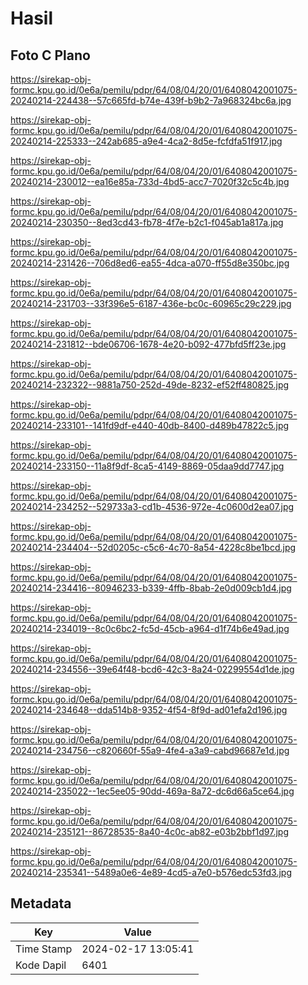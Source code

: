 # Hasil

## Foto C Plano

https://sirekap-obj-formc.kpu.go.id/0e6a/pemilu/pdpr/64/08/04/20/01/6408042001075-20240214-224438--57c665fd-b74e-439f-b9b2-7a968324bc6a.jpg

https://sirekap-obj-formc.kpu.go.id/0e6a/pemilu/pdpr/64/08/04/20/01/6408042001075-20240214-225333--242ab685-a9e4-4ca2-8d5e-fcfdfa51f917.jpg

https://sirekap-obj-formc.kpu.go.id/0e6a/pemilu/pdpr/64/08/04/20/01/6408042001075-20240214-230012--ea16e85a-733d-4bd5-acc7-7020f32c5c4b.jpg

https://sirekap-obj-formc.kpu.go.id/0e6a/pemilu/pdpr/64/08/04/20/01/6408042001075-20240214-230350--8ed3cd43-fb78-4f7e-b2c1-f045ab1a817a.jpg

https://sirekap-obj-formc.kpu.go.id/0e6a/pemilu/pdpr/64/08/04/20/01/6408042001075-20240214-231426--706d8ed6-ea55-4dca-a070-ff55d8e350bc.jpg

https://sirekap-obj-formc.kpu.go.id/0e6a/pemilu/pdpr/64/08/04/20/01/6408042001075-20240214-231703--33f396e5-6187-436e-bc0c-60965c29c229.jpg

https://sirekap-obj-formc.kpu.go.id/0e6a/pemilu/pdpr/64/08/04/20/01/6408042001075-20240214-231812--bde06706-1678-4e20-b092-477bfd5ff23e.jpg

https://sirekap-obj-formc.kpu.go.id/0e6a/pemilu/pdpr/64/08/04/20/01/6408042001075-20240214-232322--9881a750-252d-49de-8232-ef52ff480825.jpg

https://sirekap-obj-formc.kpu.go.id/0e6a/pemilu/pdpr/64/08/04/20/01/6408042001075-20240214-233101--141fd9df-e440-40db-8400-d489b47822c5.jpg

https://sirekap-obj-formc.kpu.go.id/0e6a/pemilu/pdpr/64/08/04/20/01/6408042001075-20240214-233150--11a8f9df-8ca5-4149-8869-05daa9dd7747.jpg

https://sirekap-obj-formc.kpu.go.id/0e6a/pemilu/pdpr/64/08/04/20/01/6408042001075-20240214-234252--529733a3-cd1b-4536-972e-4c0600d2ea07.jpg

https://sirekap-obj-formc.kpu.go.id/0e6a/pemilu/pdpr/64/08/04/20/01/6408042001075-20240214-234404--52d0205c-c5c6-4c70-8a54-4228c8be1bcd.jpg

https://sirekap-obj-formc.kpu.go.id/0e6a/pemilu/pdpr/64/08/04/20/01/6408042001075-20240214-234416--80946233-b339-4ffb-8bab-2e0d009cb1d4.jpg

https://sirekap-obj-formc.kpu.go.id/0e6a/pemilu/pdpr/64/08/04/20/01/6408042001075-20240214-234019--8c0c6bc2-fc5d-45cb-a964-d1f74b6e49ad.jpg

https://sirekap-obj-formc.kpu.go.id/0e6a/pemilu/pdpr/64/08/04/20/01/6408042001075-20240214-234556--39e64f48-bcd6-42c3-8a24-02299554d1de.jpg

https://sirekap-obj-formc.kpu.go.id/0e6a/pemilu/pdpr/64/08/04/20/01/6408042001075-20240214-234648--dda514b8-9352-4f54-8f9d-ad01efa2d196.jpg

https://sirekap-obj-formc.kpu.go.id/0e6a/pemilu/pdpr/64/08/04/20/01/6408042001075-20240214-234756--c820660f-55a9-4fe4-a3a9-cabd96687e1d.jpg

https://sirekap-obj-formc.kpu.go.id/0e6a/pemilu/pdpr/64/08/04/20/01/6408042001075-20240214-235022--1ec5ee05-90dd-469a-8a72-dc6d66a5ce64.jpg

https://sirekap-obj-formc.kpu.go.id/0e6a/pemilu/pdpr/64/08/04/20/01/6408042001075-20240214-235121--86728535-8a40-4c0c-ab82-e03b2bbf1d97.jpg

https://sirekap-obj-formc.kpu.go.id/0e6a/pemilu/pdpr/64/08/04/20/01/6408042001075-20240214-235341--5489a0e6-4e89-4cd5-a7e0-b576edc53fd3.jpg


## Metadata

| Key        | Value               |
| ---------- | ------------------- |
| Time Stamp | 2024-02-17 13:05:41 |
| Kode Dapil | 6401                |



